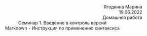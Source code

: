<div style="text-align: right"> Ягодкина Марина </div>

<div style="text-align: right"> 19.06.2022 </div>

<div style="text-align: right"> Домашняя работа </div>

<div style="text-align: center"> Семинар 1. Введение в контроль версий </div>

<div style="text-align: center"> Markdown - Инструкция по применению синтаксиса </div>
